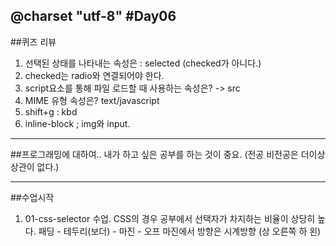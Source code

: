 
@charset "utf-8"
#Day06
------
##퀴즈 리뷰
1. 선택된 상태를 나타내는 속성은 : selected (checked가 아니다.)
2. checked는 radio와 연결되어야 한다.
3. script요소를 통해 파일 로드할 때 사용하는 속성은? -> src
4. MIME 유형 속성은? text/javascript
5. shift+g : kbd
6. inline-block ; img와 input.

-----
##프로그래밍에 대하여..
내가 하고 싶은 공부를 하는 것이 중요. (전공 비전공은 더이상 상관이 없다.)

----
##수업시작
1. 01-css-selector 수업.
    CSS의 경우 공부에서 선택자가 차지하는 비율이 상당히 높다.
    패딩 - 테두리(보더) - 마진 - 오프
    마진에서 방향은 시계방향 (상 오른쪽 하 왼)
